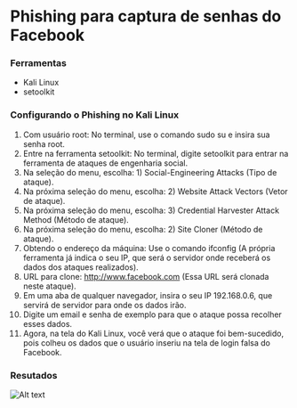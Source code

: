 # Phishing para captura de senhas do Facebook

### Ferramentas

- Kali Linux      
- setoolkit

### Configurando o Phishing no Kali Linux

1. Com usuário root: No terminal, use o comando sudo su e insira sua senha root.
2. Entre na ferramenta setoolkit: No terminal, digite setoolkit para entrar na ferramenta de ataques de engenharia social.
3. Na seleção do menu, escolha: 1) Social-Engineering Attacks (Tipo de ataque).
4. Na próxima seleção do menu, escolha: 2) Website Attack Vectors (Vetor de ataque).
5. Na próxima seleção do menu, escolha: 3) Credential Harvester Attack Method (Método de ataque).
6. Na próxima seleção do menu, escolha: 2) Site Cloner (Método de ataque).
7. Obtendo o endereço da máquina: Use o comando ifconfig (A própria ferramenta já indica o seu IP, que será o servidor onde receberá os dados dos ataques realizados).
8. URL para clone: http://www.facebook.com (Essa URL será clonada neste ataque).
9. Em uma aba de qualquer navegador, insira o seu IP 192.168.0.6, que servirá de servidor para onde os dados irão.
10. Digite um email e senha de exemplo para que o ataque possa recolher esses dados.
11. Agora, na tela do Kali Linux, você verá que o ataque foi bem-sucedido, pois colheu os dados que o usuário inseriu na tela de login falsa do Facebook.

### Resutados

![Alt text](./passwd.png "Optional title")
